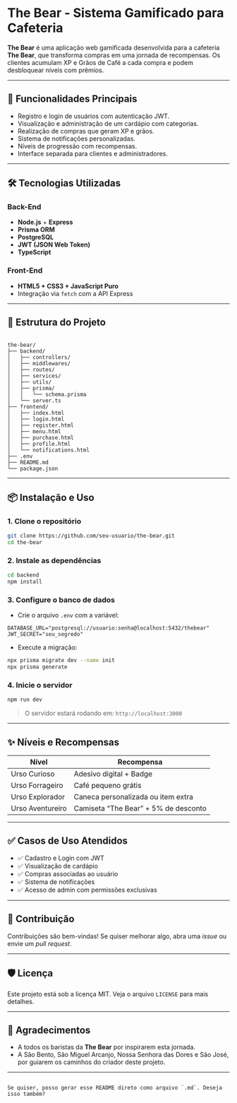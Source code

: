 
# The Bear - Sistema Gamificado para Cafeteria

**The Bear** é uma aplicação web gamificada desenvolvida para a cafeteria **The Bear**, que transforma compras em uma jornada de recompensas. Os clientes acumulam XP e Grãos de Café a cada compra e podem desbloquear níveis com prêmios.

---

## 🚀 Funcionalidades Principais

- Registro e login de usuários com autenticação JWT.
- Visualização e administração de um cardápio com categorias.
- Realização de compras que geram XP e grãos.
- Sistema de notificações personalizadas.
- Níveis de progressão com recompensas.
- Interface separada para clientes e administradores.

---

## 🛠️ Tecnologias Utilizadas

### Back-End
- **Node.js** + **Express**
- **Prisma ORM**
- **PostgreSQL**
- **JWT (JSON Web Token)**
- **TypeScript**

### Front-End
- **HTML5 + CSS3 + JavaScript Puro**
- Integração via `fetch` com a API Express

---

## 📁 Estrutura do Projeto

```

the-bear/
├── backend/
│   ├── controllers/
│   ├── middlewares/
│   ├── routes/
│   ├── services/
│   ├── utils/
│   ├── prisma/
│   │   └── schema.prisma
│   └── server.ts
├── frontend/
│   ├── index.html
│   ├── login.html
│   ├── register.html
│   ├── menu.html
│   ├── purchase.html
│   ├── profile.html
│   └── notifications.html
├── .env
├── README.md
└── package.json

````

---

## 📦 Instalação e Uso

### 1. Clone o repositório

```bash
git clone https://github.com/seu-usuario/the-bear.git
cd the-bear
````

### 2. Instale as dependências

```bash
cd backend
npm install
```

### 3. Configure o banco de dados

* Crie o arquivo `.env` com a variável:

```env
DATABASE_URL="postgresql://usuario:senha@localhost:5432/thebear"
JWT_SECRET="seu_segredo"
```

* Execute a migração:

```bash
npx prisma migrate dev --name init
npx prisma generate
```

### 4. Inicie o servidor

```bash
npm run dev
```

> O servidor estará rodando em: `http://localhost:3000`

---

## ✨ Níveis e Recompensas

| Nível            | Recompensa                           |
| ---------------- | ------------------------------------ |
| Urso Curioso     | Adesivo digital + Badge              |
| Urso Forrageiro  | Café pequeno grátis                  |
| Urso Explorador  | Caneca personalizada ou item extra   |
| Urso Aventureiro | Camiseta “The Bear” + 5% de desconto |

---

## ✅ Casos de Uso Atendidos

* ✅ Cadastro e Login com JWT
* ✅ Visualização de cardápio
* ✅ Compras associadas ao usuário
* ✅ Sistema de notificações
* ✅ Acesso de admin com permissões exclusivas

---

## 🤝 Contribuição

Contribuições são bem-vindas! Se quiser melhorar algo, abra uma *issue* ou envie um *pull request*.

---

## 🛡️ Licença

Este projeto está sob a licença MIT. Veja o arquivo `LICENSE` para mais detalhes.

---

## 🙏 Agradecimentos

* A todos os baristas da **The Bear** por inspirarem esta jornada.
* A São Bento, São Miguel Arcanjo, Nossa Senhora das Dores e São José, por guiarem os caminhos do criador deste projeto.

---

```

Se quiser, posso gerar esse README direto como arquivo `.md`. Deseja isso também?
```
